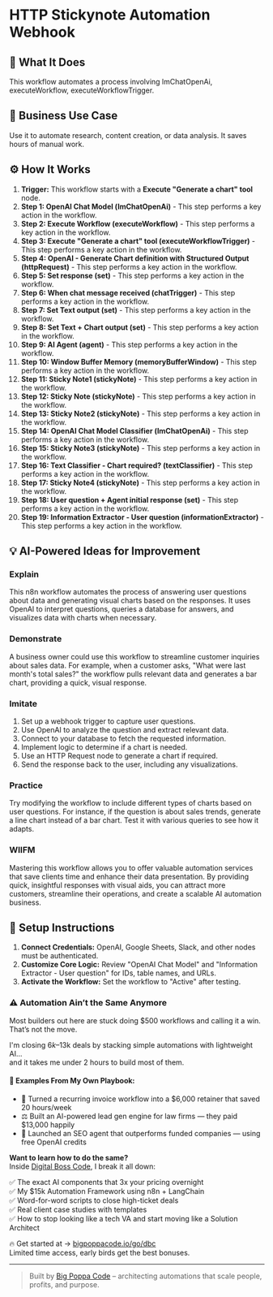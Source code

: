 # HTTP Stickynote Automation Webhook

## 🚀 What It Does
This workflow automates a process involving lmChatOpenAi, executeWorkflow, executeWorkflowTrigger.

## 💼 Business Use Case
Use it to automate research, content creation, or data analysis. It saves hours of manual work.

## ⚙️ How It Works
1.  **Trigger:** This workflow starts with a **Execute "Generate a chart" tool** node.
2. **Step 1: OpenAI Chat Model (lmChatOpenAi)** - This step performs a key action in the workflow.
3. **Step 2: Execute Workflow (executeWorkflow)** - This step performs a key action in the workflow.
4. **Step 3: Execute "Generate a chart" tool (executeWorkflowTrigger)** - This step performs a key action in the workflow.
5. **Step 4: OpenAI - Generate Chart definition with Structured Output (httpRequest)** - This step performs a key action in the workflow.
6. **Step 5: Set response (set)** - This step performs a key action in the workflow.
7. **Step 6: When chat message received (chatTrigger)** - This step performs a key action in the workflow.
8. **Step 7: Set Text output (set)** - This step performs a key action in the workflow.
9. **Step 8: Set Text + Chart output (set)** - This step performs a key action in the workflow.
10. **Step 9: AI Agent (agent)** - This step performs a key action in the workflow.
11. **Step 10: Window Buffer Memory (memoryBufferWindow)** - This step performs a key action in the workflow.
12. **Step 11: Sticky Note1 (stickyNote)** - This step performs a key action in the workflow.
13. **Step 12: Sticky Note (stickyNote)** - This step performs a key action in the workflow.
14. **Step 13: Sticky Note2 (stickyNote)** - This step performs a key action in the workflow.
15. **Step 14: OpenAI Chat Model Classifier (lmChatOpenAi)** - This step performs a key action in the workflow.
16. **Step 15: Sticky Note3 (stickyNote)** - This step performs a key action in the workflow.
17. **Step 16: Text Classifier - Chart required? (textClassifier)** - This step performs a key action in the workflow.
18. **Step 17: Sticky Note4 (stickyNote)** - This step performs a key action in the workflow.
19. **Step 18: User question + Agent initial response (set)** - This step performs a key action in the workflow.
20. **Step 19: Information Extractor - User question (informationExtractor)** - This step performs a key action in the workflow.

## 💡 AI-Powered Ideas for Improvement
### Explain
This n8n workflow automates the process of answering user questions about data and generating visual charts based on the responses. It uses OpenAI to interpret questions, queries a database for answers, and visualizes data with charts when necessary.

### Demonstrate
A business owner could use this workflow to streamline customer inquiries about sales data. For example, when a customer asks, "What were last month's total sales?" the workflow pulls relevant data and generates a bar chart, providing a quick, visual response.

### Imitate
1. Set up a webhook trigger to capture user questions.
2. Use OpenAI to analyze the question and extract relevant data.
3. Connect to your database to fetch the requested information.
4. Implement logic to determine if a chart is needed.
5. Use an HTTP Request node to generate a chart if required.
6. Send the response back to the user, including any visualizations.

### Practice
Try modifying the workflow to include different types of charts based on user questions. For instance, if the question is about sales trends, generate a line chart instead of a bar chart. Test it with various queries to see how it adapts.

### WIIFM
Mastering this workflow allows you to offer valuable automation services that save clients time and enhance their data presentation. By providing quick, insightful responses with visual aids, you can attract more customers, streamline their operations, and create a scalable AI automation business.

## 🔧 Setup Instructions
1. **Connect Credentials:** OpenAI, Google Sheets, Slack, and other nodes must be authenticated.
2. **Customize Core Logic:** Review "OpenAI Chat Model" and "Information Extractor - User question" for IDs, table names, and URLs.
3. **Activate the Workflow:** Set the workflow to "Active" after testing.

### ⚠️ Automation Ain’t the Same Anymore

Most builders out here are stuck doing $500 workflows and calling it a win.  
That’s not the move.  

I'm closing $6k–$13k deals by stacking simple automations with lightweight AI...  
and it takes me under 2 hours to build most of them.

#### 🧠 Examples From My Own Playbook:
- 🔁 Turned a recurring invoice workflow into a $6,000 retainer that saved 20 hours/week  
- ⚖️ Built an AI-powered lead gen engine for law firms — they paid $13,000 happily  
- 🚀 Launched an SEO agent that outperforms funded companies — using free OpenAI credits  

**Want to learn how to do the same?**  
Inside [Digital Boss Code](https://bigpoppacode.io/go/dbc), I break it all down:

✅ The exact AI components that 3x your pricing overnight  
✅ My $15k Automation Framework using n8n + LangChain  
✅ Word-for-word scripts to close high-ticket deals  
✅ Real client case studies with templates  
✅ How to stop looking like a tech VA and start moving like a Solution Architect  

🔥 Get started at → [bigpoppacode.io/go/dbc](https://bigpoppacode.io/go/dbc)  
Limited time access, early birds get the best bonuses.

---
> Built by [Big Poppa Code](https://bigpoppacode.io) – architecting automations that scale people, profits, and purpose.
